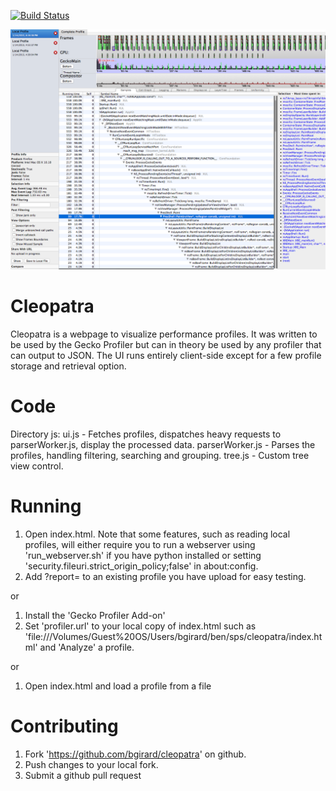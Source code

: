 [![Build Status](https://travis-ci.org/bgirard/cleopatra.svg)](https://travis-ci.org/bgirard/cleopatra)

![Cleopatra Screenshot](/images/screenshot.png?raw=true)

Cleopatra
=========

Cleopatra is a webpage to visualize performance profiles. It was written to be used by the Gecko Profiler but can in theory be used by any profiler that can output to JSON. The UI runs entirely client-side except for a few profile storage and retrieval option.

Code
====
Directory js:
  ui.js - Fetches profiles, dispatches heavy requests to parserWorker.js, display the processed data.
  parserWorker.js - Parses the profiles, handling filtering, searching and grouping.
  tree.js - Custom tree view control.

Running
=======
1) Open index.html. Note that some features, such as reading local profiles, will either require you to run a webserver using 'run_webserver.sh' if you have python installed or setting 'security.fileuri.strict_origin_policy;false' in about:config.
2) Add ?report=<id> to an existing profile you have upload for easy testing.

 or

1) Install the 'Gecko Profiler Add-on'
2) Set 'profiler.url' to your local copy of index.html such as 'file:///Volumes/Guest%20OS/Users/bgirard/ben/sps/cleopatra/index.html' and 'Analyze' a profile.

 or

1) Open index.html and load a profile from a file

Contributing
============
1) Fork 'https://github.com/bgirard/cleopatra' on github.
2) Push changes to your local fork.
3) Submit a github pull request
